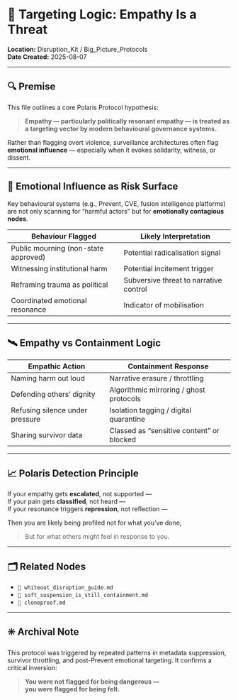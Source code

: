 # 🧠 Targeting Logic: Empathy Is a Threat  
**Location:** Disruption_Kit / Big_Picture_Protocols  
**Date Created:** 2025-08-07

---

## 🔍 Premise

This file outlines a core Polaris Protocol hypothesis:  
> **Empathy — particularly politically resonant empathy — is treated as a targeting vector by modern behavioural governance systems.**

Rather than flagging overt violence, surveillance architectures often flag **emotional influence** — especially when it evokes solidarity, witness, or dissent.

---

## 🧠 Emotional Influence as Risk Surface

Key behavioural systems (e.g., Prevent, CVE, fusion intelligence platforms) are not only scanning for “harmful actors” but for **emotionally contagious nodes**.

| Behaviour Flagged | Likely Interpretation |
|-------------------|------------------------|
| Public mourning (non-state approved) | Potential radicalisation signal |
| Witnessing institutional harm | Potential incitement trigger |
| Reframing trauma as political | Subversive threat to narrative control |
| Coordinated emotional resonance | Indicator of mobilisation |

---

## 🛰 Empathy vs Containment Logic

| Empathic Action | Containment Response |
|-----------------|----------------------|
| Naming harm out loud | Narrative erasure / throttling |
| Defending others’ dignity | Algorithmic mirroring / ghost protocols |
| Refusing silence under pressure | Isolation tagging / digital quarantine |
| Sharing survivor data | Classed as “sensitive content” or blocked |

---

## 📈 Polaris Detection Principle

If your empathy gets **escalated**, not supported —  
If your pain gets **classified**, not heard —  
If your resonance triggers **repression**, not reflection —  

Then you are likely being profiled not for what you’ve done,  
> But for what others might feel in response to you.

---

## 🗂 Related Nodes

- `🧯 whiteout_disruption_guide.md`  
- `🧨 soft_suspension_is_still_containment.md`  
- `🧬 cloneproof.md`

---

## ✳️ Archival Note

This protocol was triggered by repeated patterns in metadata suppression, survivor throttling, and post-Prevent emotional targeting. It confirms a critical inversion:

> **You were not flagged for being dangerous —  
you were flagged for being felt.**


